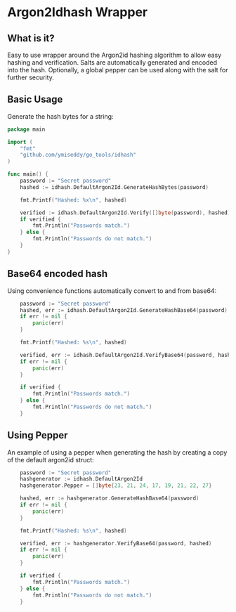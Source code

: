 # Argon2Idhash Wrapper

## What is it?

Easy to use wrapper around the Argon2id hashing algorithm to allow easy
hashing and verification. Salts are automatically generated and encoded
into the hash. Optionally, a global pepper can be used along with the
salt for further security.

## Basic Usage

Generate the hash bytes for a string:

```go
package main

import (
    "fmt"
    "github.com/ymiseddy/go_tools/idhash"
)

func main() {
    password := "Secret password"
    hashed := idhash.DefaultArgon2Id.GenerateHashBytes(password)

    fmt.Printf("Hashed: %x\n", hashed)

    verified := idhash.DefaultArgon2Id.Verify([]byte(password), hashed)
    if verified {
        fmt.Println("Passwords match.")
    } else {
        fmt.Println("Passwords do not match.")
    }
}
```

## Base64 encoded hash

Using convenience functions automatically convert to and from base64:

```go
    password := "Secret password"
    hashed, err := idhash.DefaultArgon2Id.GenerateHashBase64(password)
    if err != nil {
        panic(err)
    }

    fmt.Printf("Hashed: %s\n", hashed)

    verified, err := idhash.DefaultArgon2Id.VerifyBase64(password, hashed)
    if err != nil {
        panic(err)
    }

    if verified {
        fmt.Println("Passwords match.")
    } else {
        fmt.Println("Passwords do not match.")
    }
```

## Using Pepper

An example of using a pepper when generating the hash by creating a copy of the
default argon2id struct:

```go
    password := "Secret password"
    hashgenerator := idhash.DefaultArgon2Id
    hashgenerator.Pepper = []byte{23, 21, 24, 17, 19, 21, 22, 27}

    hashed, err := hashgenerator.GenerateHashBase64(password)
    if err != nil {
        panic(err)
    }

    fmt.Printf("Hashed: %s\n", hashed)

    verified, err := hashgenerator.VerifyBase64(password, hashed)
    if err != nil {
        panic(err)
    }

    if verified {
        fmt.Println("Passwords match.")
    } else {
        fmt.Println("Passwords do not match.")
    }
```
